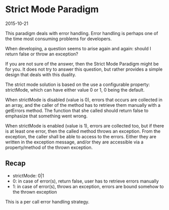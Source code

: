 Strict Mode Paradigm
=================
2015-10-21



This paradigm deals with error handling.
Error handling is perhaps one of the time most consuming problems for developers.

When developing, a question seems to arise again and again: should I return false or throw an exception?


If you are not sure of the answer, then the Strict Mode Paradigm might be for you.
It does not try to answer this question, but rather provides a simple design that deals with this duality. 


The strict mode solution is based on the use a configurable property: strictMode, which can have either value 0 or 1,
0 being the default.

When strictMode is disabled (value is 0), errors that occurs are collected in an array, and the caller of the method
has to retrieve them manually with a getErrors method.
The function that she called should return false to emphasize that something went wrong.

When strictMode is enabled (value is 1), errors are collected too, but if there is at least one error, then the 
called method throws an exception. From the exception, the caller shall be able to access to the errors.
Either they are written in the exception message, and/or they are accessible via a property/method  of the thrown exception.



Recap
---------

- strictMode: 0|1
- 0: in case of error(s), return false, user has to retrieve errors manually
- 1: in case of error(s), throws an exception, errors are bound somehow to the thrown exception

This is a per call error handling strategy.




